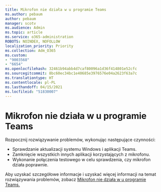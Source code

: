 ```yaml
---
title: Mikrofon nie działa w u programie Teams
ms.author: pebaum
author: pebaum
manager: scotv
ms.audience: Admin
ms.topic: article
ms.service: o365-administration
ROBOTS: NOINDEX, NOFOLLOW
localization_priority: Priority
ms.collection: Adm_O365
ms.custom:
- "9003568"
- "6654"
ms.openlocfilehash: 32461b94abb4d7caf80096a1d36f414801e52cfc
ms.sourcegitcommit: 8bc60ec34bc1e40685e3976576e04a2623f63a7c
ms.translationtype: HT
ms.contentlocale: pl-PL
ms.lasthandoff: 04/15/2021
ms.locfileid: "51830007"
---
```

# <a name="microphone-isnt-working-in-teams"></a>Mikrofon nie działa w u programie Teams

Rozpocznij rozwiązywanie problemów, wykonując następujące czynności:

- Sprawdzanie aktualizacji systemu Windows i aplikacji Teams.
- Zamknięcie wszystkich innych aplikacji korzystających z mikrofonu.
- Wykonanie połączenia testowego w celu sprawdzenia, czy mikrofon działa poprawnie.

Aby uzyskać szczegółowe informacje i uzyskać więcej informacji na temat rozwiązywania problemów, zobacz [Mikrofon nie działa w u programie Teams.](https://support.microsoft.com/office/666d1123-9dd0-4a31-ad2e-a758b204f33a)
